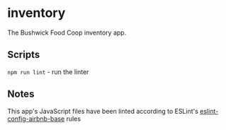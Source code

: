 # inventory

The Bushwick Food Coop inventory app.

## Scripts

`npm run lint` - run the linter

## Notes

This app's JavaScript files have been linted according to ESLint's [eslint-config-airbnb-base] rules

[eslint-config-airbnb-base]: https://www.npmjs.com/package/eslint-config-airbnb-base